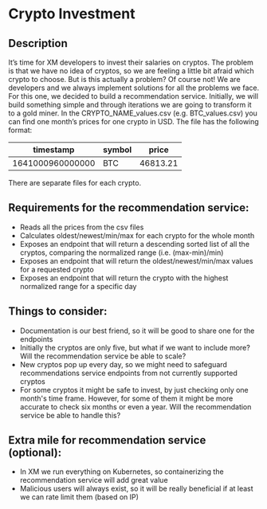 # Crypto Investment

## Description
It’s time for XM developers to invest their salaries on cryptos. The problem is that we have no idea of cryptos, so we are feeling a little bit afraid which crypto to choose. But is this actually a problem? Of course not! We are developers and we always implement solutions for all the problems we face.
For this one, we decided to build a recommendation service. Initially, we will build something simple and through iterations we are going to transform it to a gold miner.
In the CRYPTO_NAME_values.csv (e.g. BTC_values.csv) you can find one month’s prices for one crypto in USD. The file has the following format:

| timestamp        | symbol | price    |
|------------------|--------|----------|
| 1641000960000000 | BTC    | 46813.21 |

There are separate files for each crypto.

## Requirements for the recommendation service:
- Reads all the prices from the csv files
- Calculates oldest/newest/min/max for each crypto for the whole month
- Exposes an endpoint that will return a descending sorted list of all the cryptos,
comparing the normalized range (i.e. (max-min)/min)
- Exposes an endpoint that will return the oldest/newest/min/max values for a requested
crypto
- Exposes an endpoint that will return the crypto with the highest normalized range for a
specific day

## Things to consider:
- Documentation is our best friend, so it will be good to share one for the endpoints
- Initially the cryptos are only five, but what if we want to include more? Will the
recommendation service be able to scale?
- New cryptos pop up every day, so we might need to safeguard recommendations service
endpoints from not currently supported cryptos
- For some cryptos it might be safe to invest, by just checking only one month's time
frame. However, for some of them it might be more accurate to check six months or even a year. Will the recommendation service be able to handle this?

## Extra mile for recommendation service (optional):
- In XM we run everything on Kubernetes, so containerizing the recommendation service will add great value
- Malicious users will always exist, so it will be really beneficial if at least we can rate limit them (based on IP)
